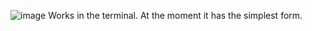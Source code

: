 ![image](https://github.com/user-attachments/assets/47ce31d3-dbd6-4935-87d4-f54efd714f00)
Works in the terminal. At the moment it has the simplest form.
